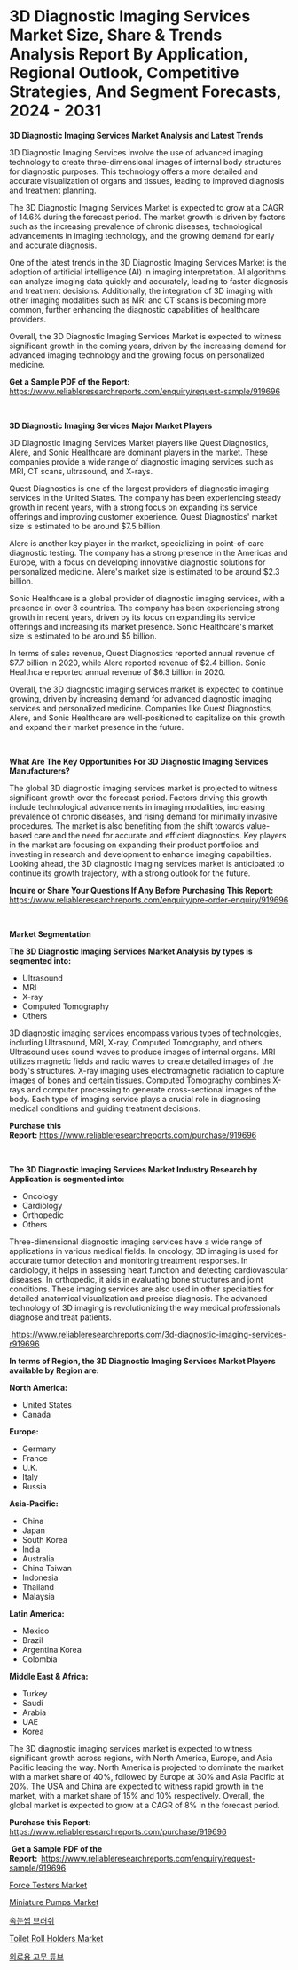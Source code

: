 <p><h1>3D Diagnostic Imaging Services Market Size, Share & Trends Analysis Report By Application, Regional Outlook, Competitive Strategies, And Segment Forecasts, 2024 - 2031</h1></p><p><strong>3D Diagnostic Imaging Services Market Analysis and Latest Trends</strong></p>
<p><p>3D Diagnostic Imaging Services involve the use of advanced imaging technology to create three-dimensional images of internal body structures for diagnostic purposes. This technology offers a more detailed and accurate visualization of organs and tissues, leading to improved diagnosis and treatment planning.</p><p>The 3D Diagnostic Imaging Services Market is expected to grow at a CAGR of 14.6% during the forecast period. The market growth is driven by factors such as the increasing prevalence of chronic diseases, technological advancements in imaging technology, and the growing demand for early and accurate diagnosis.</p><p>One of the latest trends in the 3D Diagnostic Imaging Services Market is the adoption of artificial intelligence (AI) in imaging interpretation. AI algorithms can analyze imaging data quickly and accurately, leading to faster diagnosis and treatment decisions. Additionally, the integration of 3D imaging with other imaging modalities such as MRI and CT scans is becoming more common, further enhancing the diagnostic capabilities of healthcare providers.</p><p>Overall, the 3D Diagnostic Imaging Services Market is expected to witness significant growth in the coming years, driven by the increasing demand for advanced imaging technology and the growing focus on personalized medicine.</p></p>
<p><strong>Get a Sample PDF of the Report:&nbsp;</strong> <a href="https://www.reliableresearchreports.com/enquiry/request-sample/919696">https://www.reliableresearchreports.com/enquiry/request-sample/919696</a></p>
<p>&nbsp;</p>
<p><strong>3D Diagnostic Imaging Services Major Market Players</strong></p>
<p><p>3D Diagnostic Imaging Services Market players like Quest Diagnostics, Alere, and Sonic Healthcare are dominant players in the market. These companies provide a wide range of diagnostic imaging services such as MRI, CT scans, ultrasound, and X-rays. </p><p>Quest Diagnostics is one of the largest providers of diagnostic imaging services in the United States. The company has been experiencing steady growth in recent years, with a strong focus on expanding its service offerings and improving customer experience. Quest Diagnostics' market size is estimated to be around $7.5 billion.</p><p>Alere is another key player in the market, specializing in point-of-care diagnostic testing. The company has a strong presence in the Americas and Europe, with a focus on developing innovative diagnostic solutions for personalized medicine. Alere's market size is estimated to be around $2.3 billion.</p><p>Sonic Healthcare is a global provider of diagnostic imaging services, with a presence in over 8 countries. The company has been experiencing strong growth in recent years, driven by its focus on expanding its service offerings and increasing its market presence. Sonic Healthcare's market size is estimated to be around $5 billion.</p><p>In terms of sales revenue, Quest Diagnostics reported annual revenue of $7.7 billion in 2020, while Alere reported revenue of $2.4 billion. Sonic Healthcare reported annual revenue of $6.3 billion in 2020.</p><p>Overall, the 3D diagnostic imaging services market is expected to continue growing, driven by increasing demand for advanced diagnostic imaging services and personalized medicine. Companies like Quest Diagnostics, Alere, and Sonic Healthcare are well-positioned to capitalize on this growth and expand their market presence in the future.</p></p>
<p>&nbsp;</p>
<p><strong>What Are The Key Opportunities For 3D Diagnostic Imaging Services Manufacturers?</strong></p>
<p><p>The global 3D diagnostic imaging services market is projected to witness significant growth over the forecast period. Factors driving this growth include technological advancements in imaging modalities, increasing prevalence of chronic diseases, and rising demand for minimally invasive procedures. The market is also benefiting from the shift towards value-based care and the need for accurate and efficient diagnostics. Key players in the market are focusing on expanding their product portfolios and investing in research and development to enhance imaging capabilities. Looking ahead, the 3D diagnostic imaging services market is anticipated to continue its growth trajectory, with a strong outlook for the future.</p></p>
<p><strong>Inquire or Share Your Questions If Any Before Purchasing This Report:</strong> <a href="https://www.reliableresearchreports.com/enquiry/pre-order-enquiry/919696">https://www.reliableresearchreports.com/enquiry/pre-order-enquiry/919696</a></p>
<p>&nbsp;</p>
<p><strong>Market Segmentation</strong></p>
<p><strong>The 3D Diagnostic Imaging Services Market Analysis by types is segmented into:</strong></p>
<p><ul><li>Ultrasound</li><li>MRI</li><li>X-ray</li><li>Computed Tomography</li><li>Others</li></ul></p>
<p><p>3D diagnostic imaging services encompass various types of technologies, including Ultrasound, MRI, X-ray, Computed Tomography, and others. Ultrasound uses sound waves to produce images of internal organs. MRI utilizes magnetic fields and radio waves to create detailed images of the body's structures. X-ray imaging uses electromagnetic radiation to capture images of bones and certain tissues. Computed Tomography combines X-rays and computer processing to generate cross-sectional images of the body. Each type of imaging service plays a crucial role in diagnosing medical conditions and guiding treatment decisions.</p></p>
<p><strong>Purchase this Report:&nbsp;</strong><a href="https://www.reliableresearchreports.com/purchase/919696">https://www.reliableresearchreports.com/purchase/919696</a></p>
<p>&nbsp;</p>
<p><strong>The 3D Diagnostic Imaging Services Market Industry Research by Application is segmented into:</strong></p>
<p><ul><li>Oncology</li><li>Cardiology</li><li>Orthopedic</li><li>Others</li></ul></p>
<p><p>Three-dimensional diagnostic imaging services have a wide range of applications in various medical fields. In oncology, 3D imaging is used for accurate tumor detection and monitoring treatment responses. In cardiology, it helps in assessing heart function and detecting cardiovascular diseases. In orthopedic, it aids in evaluating bone structures and joint conditions. These imaging services are also used in other specialties for detailed anatomical visualization and precise diagnosis. The advanced technology of 3D imaging is revolutionizing the way medical professionals diagnose and treat patients.</p></p>
<p><a href="https://www.reliableresearchreports.com/3d-diagnostic-imaging-services-r919696">&nbsp;https://www.reliableresearchreports.com/3d-diagnostic-imaging-services-r919696</a></p>
<p><strong>In terms of Region, the 3D Diagnostic Imaging Services Market Players available by Region are:</strong></p>
<p>
    <p> <strong> North America: </strong>
        <ul>
            <li>United States</li>
            <li>Canada</li>
        </ul>
        </p> 
    <p> <strong> Europe: </strong>
        <ul>
            <li>Germany</li>
            <li>France</li>
            <li>U.K.</li>
            <li>Italy</li>
            <li>Russia</li>
        </ul>
        </p> 
    <p> <strong> Asia-Pacific: </strong>
        <ul>
            <li>China</li>
            <li>Japan</li>
            <li>South Korea</li>
            <li>India</li>
            <li>Australia</li>
            <li>China Taiwan</li>
            <li>Indonesia</li>
            <li>Thailand</li>
            <li>Malaysia</li>
        </ul>
        </p> 
    <p> <strong> Latin America: </strong>
        <ul>
            <li>Mexico</li>
            <li>Brazil</li>
            <li>Argentina Korea</li>
            <li>Colombia</li>
        </ul>
        </p> 
    <p> <strong> Middle East & Africa: </strong>
        <ul>
            <li>Turkey</li>
            <li>Saudi</li>
            <li>Arabia</li>
            <li>UAE</li>
            <li>Korea</li>
        </ul>
    </p>
    </p>
<p><p>The 3D diagnostic imaging services market is expected to witness significant growth across regions, with North America, Europe, and Asia Pacific leading the way. North America is projected to dominate the market with a market share of 40%, followed by Europe at 30% and Asia Pacific at 20%. The USA and China are expected to witness rapid growth in the market, with a market share of 15% and 10% respectively. Overall, the global market is expected to grow at a CAGR of 8% in the forecast period.</p></p>
<p><strong>Purchase this Report: </strong><a href="https://www.reliableresearchreports.com/purchase/919696">https://www.reliableresearchreports.com/purchase/919696</a></p>
<p>&nbsp;<strong>Get a Sample PDF of the Report:&nbsp;&nbsp;</strong><a href="https://www.reliableresearchreports.com/enquiry/request-sample/919696">https://www.reliableresearchreports.com/enquiry/request-sample/919696</a></p>
<p><strong></strong></p>
<p><p><a href="https://medium.com/@ruth.gibson8095/force-testers-market-size-is-growing-at-cagr-of-9-5-2c5c1356c2c3">Force Testers Market</a></p><p><a href="https://medium.com/@colin.dunca43545/exploring-miniature-pumps-market-dynamics-global-trends-and-future-growth-prospects-2024-2031-facdd89df775">Miniature Pumps Market</a></p><p><a href="https://medium.com/@percyhagernes9778/%EC%86%8D%EB%88%88%EC%8D%B9-%EB%B8%8C%EB%9F%AC%EC%8B%9C-%EC%82%B0%EC%97%85-%EB%B6%84%EC%84%9D-%EB%B3%B4%EA%B3%A0%EC%84%9C-%EC%9D%91%EC%9A%A9-%EB%B6%84%EC%95%BC-%EC%A7%80%EC%97%AD-%EA%B2%BD%EC%9F%81-%EC%A0%84%EB%9E%B5%EB%B3%84-%EC%8B%9C%EC%9E%A5-%EA%B7%9C%EB%AA%A8-%EC%A0%90%EC%9C%A0%EC%9C%A8-%EC%B6%94%EC%84%B8-2024-2031-9fa9cdaefc39">속눈썹 브러쉬</a></p><p><a href="https://www.linkedin.com/pulse/roll-holders-market-share-analysis-growth-trends-forecasts-9ahbe?trackingId=dcmlyJTrR4yldN2p0mnOBQ%3D%3D">Toilet Roll Holders Market</a></p><p><a href="https://medium.com/@ucghafeg91/%EC%9D%98%EB%A3%8C%EC%9A%A9-%EA%B3%A0%EB%AC%B4%EA%B4%80-%EC%8B%9C%EC%9E%A5-%EC%A0%84%EB%A7%9D-%EC%99%84%EC%A0%84%ED%95%9C-%EC%97%85%EA%B3%84-%EB%B6%84%EC%84%9D-2024%EB%85%84%EB%B6%80%ED%84%B0-2031%EB%85%84-cfa918305745">의료용 고무 튜브</a></p></p>